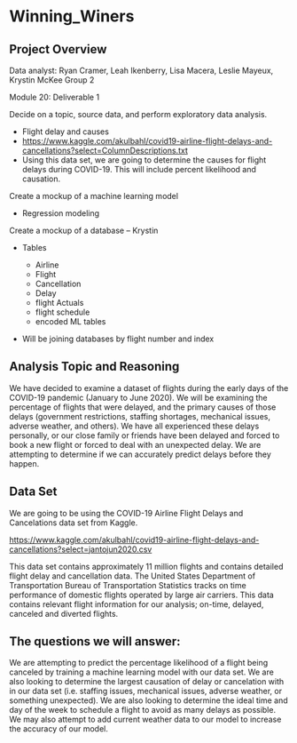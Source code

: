 # Winning_Winers
## Project Overview

Data analyst: Ryan Cramer, Leah Ikenberry, Lisa Macera, Leslie Mayeux, Krystin McKee
Group 2

Module 20: Deliverable 1
 
Decide on a topic, source data, and perform exploratory data analysis.
- Flight delay and causes
- https://www.kaggle.com/akulbahl/covid19-airline-flight-delays-and-cancellations?select=ColumnDescriptions.txt
- Using this data set, we are going to determine the causes for flight delays during COVID-19. This will include percent likelihood and causation.

Create a mockup of a machine learning model
- Regression modeling

Create a mockup of a database – Krystin

- Tables
   - Airline 
   - Flight
   - Cancellation
   - Delay 
   - flight Actuals
   - flight schedule
   - encoded ML tables
   
- Will be joining databases by flight number and index

## Analysis Topic and Reasoning
We have decided to examine a dataset of flights during the early days of the COVID-19 pandemic (January to June 2020). We will be examining the percentage of flights that were delayed, and the primary causes of those delays (government restrictions, staffing shortages, mechanical issues, adverse weather, and others). We have all experienced these delays personally, or our close family or friends have been delayed and forced to book a new flight or forced to deal with an unexpected delay. We are attempting to determine if we can accurately predict delays before they happen.

## Data Set
We are going to be using the COVID-19 Airline Flight Delays and Cancelations data set from Kaggle.

https://www.kaggle.com/akulbahl/covid19-airline-flight-delays-and-cancellations?select=jantojun2020.csv

This data set contains approximately 11 million flights and contains detailed flight delay and cancellation data. The United States Department of Transportation Bureau of Transportation Statistics tracks on time performance of domestic flights operated by large air carriers. This data contains relevant flight information for our analysis; on-time, delayed, canceled and diverted flights.

## The questions we will answer:
We are attempting to predict the percentage likelihood of a flight being canceled by training a machine learning model with our data set. We are also looking to determine the largest causation of delay or cancelation with in our data set (i.e. staffing issues, mechanical issues, adverse weather, or something unexpected). We are also looking to determine the ideal time and day of the week to schedule a flight to avoid as many delays as possible. We may also attempt to add current weather data to our model to increase the accuracy of our model.


